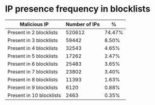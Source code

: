 # IP presence frequency in blocklists
| Malicious IP | Number of IPs | % |
|----|----|----|
| Present in 2 blocklists | 520612 | 74.47% |
| Present in 3 blocklists | 59442 | 8.50% |
| Present in 4 blocklists | 32543 | 4.65% |
| Present in 5 blocklists | 17262 | 2.47% |
| Present in 6 blocklists | 25483 | 3.65% |
| Present in 7 blocklists | 23802 | 3.40% |
| Present in 8 blocklists | 11393 | 1.63% |
| Present in 9 blocklists | 6120 | 0.88% |
| Present in 10 blocklists | 2463 | 0.35% |
